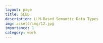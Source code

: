 ```yaml
---
layout: page
title: SLED
description: LLM-Based Semantic Data Types
img: assets/img/12.jpg
importance: 1
category: work
---
```



